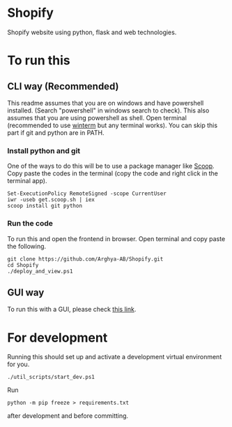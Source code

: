 # Shopify

Shopify website using python, flask and web technologies.

# To run this

## CLI way (Recommended)

This readme assumes that you are on windows and have powershell installed. (Search "powershell" in windows search to check).
This also assumes that you are using powershell as shell.
Open terminal (recommended to use [winterm](https://www.microsoft.com/en-us/p/windows-terminal/9n0dx20hk701) but any terminal works).
You can skip this part if git and python are in PATH.

### Install python and git

One of the ways to do this will be to use a package manager like [Scoop](https://scoop.sh/).
Copy paste the codes in the terminal (copy the code and right click in the terminal app).

```pwsh
Set-ExecutionPolicy RemoteSigned -scope CurrentUser
iwr -useb get.scoop.sh | iex
scoop install git python
```

### Run the code

To run this and open the frontend in browser.
Open terminal and copy paste the following.

```pwsh
git clone https://github.com/Arghya-AB/Shopify.git
cd Shopify
./deploy_and_view.ps1
```

## GUI way

To run this with a GUI, please check [this link](https://github.com/Arghya-AB/Shopify/blob/main/assets/GUI_tutorial.md).

# For development

Running this should set up and activate a development virtual environment for you.

```pwsh
./util_scripts/start_dev.ps1
```

Run

```
python -m pip freeze > requirements.txt
```

after development and before committing.
